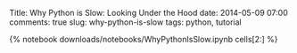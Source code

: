 Title: Why Python is Slow: Looking Under the Hood
date: 2014-05-09 07:00
comments: true
slug: why-python-is-slow
tags: python, tutorial

{% notebook downloads/notebooks/WhyPythonIsSlow.ipynb cells[2:] %}